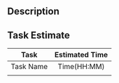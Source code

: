 
## Description


## Task Estimate
| Task | Estimated Time |
| :-:  | :-: |
| Task Name | Time(HH:MM) |
|||

